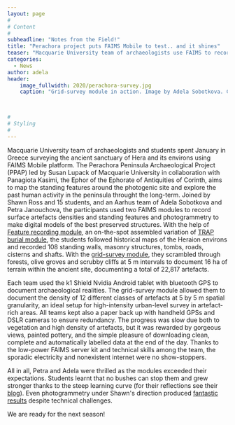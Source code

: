 ```yaml
---
layout: page
#
# Content
#
subheadline: "Notes from the Field!"
title: "Perachora project puts FAIMS Mobile to test.. and it shines"
teaser: "Macquarie University team of archaeologists use FAIMS to record the environs of Heraion sanctuary in Greece"
categories:
  - News
author: adela
header:
    image_fullwidth: 2020/perachora-survey.jpg
    caption: "Grid-survey module in action. Image by Adela Sobotkova. CC-BY-SA 2020. " 
    


#
# Styling
#
---
```


Macquarie University team of archaeologists and students spent January in Greece surveying the ancient sanctuary of Hera and its environs using FAIMS Mobile platform. The Perachora Peninsula Archaeological Project (PPAP) led by Susan Lupack of Macquarie University in collaboration with Panagiota Kasimi, the Ephor of the Ephorate of Antiquities of Corinth, aims to map the standing features around the photogenic site and explore the past human activity in the peninsula throught the long-term. Joined by Shawn Ross and 15 students, and an Aarhus team of Adela Sobotkova and Petra Janouchova, the participants used two FAIMS modules to record surface artefacts densities and standing features and photogrammetry to make digital models of the best preserved structures. With the help of [Feature recording module](https://github.com/FAIMS/Perachora-2020), an on-the-spot assembled variation of [TRAP burial module](https://github.com/FAIMS/burial), the students followed historical maps of the Heraion environs and recorded 108 standing walls, masonry structures, tombs, roads, cisterns and shafts. With the [grid-survey module](https://github.com/FAIMS/trap-gridded-survey), they scrambled through forests, olive groves and scrubby cliffs at 5 m intervals to document 16 ha of terrain within the ancient site, documenting a total of 22,817 artefacts.

Each team used the k1 Shield Nvidia Android tablet with bluetooth GPS to document archaeological realities. The grid-survey module allowed them to document the density of 12 different classes of artefacts at 5 by 5 m spatial granularity, an ideal setup for high-intensity urban-level survey in artefact-rich areas. All teams kept also a paper back up with handheld GPSs and DSLR cameras to ensure redundancy.  The progress was slow due both to vegetation and high density of artefacts, but it was rewarded by gorgeous views, painted pottery, and the simple pleasure of downloading clean, complete and automatically labelled data at the end of the day. Thanks to the low-power FAIMS server kit and technical skills among the team, the sporadic electricity and nonexistent internet were no show-stoppers.

All in all, Petra and Adela were thrilled as the modules exceeded their expectations. Students learnt that no bushes can stop them and grew stronger thanks to the steep learning curve (for their reflections see their [blog](https://ancient-history-blog.mq.edu.au/PPAP-blog-final)). Even photogrammetry under Shawn's direction produced [fantastic results](https://mq.pedestal3d.com/r/DIXZaktx46) despite technical challenges.

We are ready for the next season!
